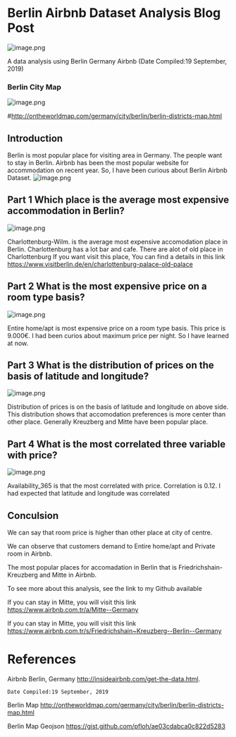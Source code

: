 
# Berlin Airbnb Dataset Analysis Blog Post

![image.png](attachment:image.png)
 
 
 
 
A data analysis using Berlin  Germany Airbnb (Date Compiled:19 September, 2019)


### Berlin City Map

![image.png](attachment:image.png)



#http://ontheworldmap.com/germany/city/berlin/berlin-districts-map.html


## Introduction

  Berlin is most popular place for visiting area in Germany. The people want to stay in Berlin. Airbnb has been the most popular website for accommodation on recent year. So, I have been curious about Berlin Airbnb Dataset.
![image.png](attachment:image.png)

## Part 1  Which place is the average most expensive accommodation in Berlin?

![image.png](attachment:image.png)

Charlottenburg-Wilm. is the average most expensive accomodation place in Berlin. Charlottenburg has a lot bar and cafe.  There are alot of old place in Charlottenburg If you want visit this place, You can find a details in this link https://www.visitberlin.de/en/charlottenburg-palace-old-palace

## Part 2 What is the most expensive price on a room type basis?

![image.png](attachment:image.png)

Entire home/apt is most expensive price on a room type basis. This price is 9.000€.  I had been curios about maximum price per night. So I have learned at now.

## Part 3 What is the distribution of prices on the basis of latitude and longitude?

![image.png](attachment:image.png)

Distribution of prices is on the basis of latitude and longitude on above side. This distribution shows that accomodation preferences is more center than other place. Generally Kreuzberg and Mitte have been popular place.

## Part 4 What is the most correlated three variable with price?

![image.png](attachment:image.png)

Availability_365 is that the most correlated with price. Correlation is 0.12. I had expected that latitude and longitude was correlated

## Conculsion

We can say that room price is higher than other place at city of centre.

We can observe that customers demand to Entire home/apt and Private room in Airbnb.

The most popular places for accomadation in Berlin that is Friedrichshain-Kreuzberg and Mitte in Airbnb.

To see more about this analysis, see the link to my Github available 

If you can stay in Mitte, you will visit this link https://www.airbnb.com.tr/a/Mitte--Germany

If you can stay in Mitte, you will visit this link https://www.airbnb.com.tr/s/Friedrichshain~Kreuzberg--Berlin--Germany

# References

Airbnb Berlin, Germany  http://insideairbnb.com/get-the-data.html. 
    
    Date Compiled:19 September, 2019

Berlin Map http://ontheworldmap.com/germany/city/berlin/berlin-districts-map.html

Berlin Map Geojson https://gist.github.com/pfloh/ae03cdabca0c822d5283
